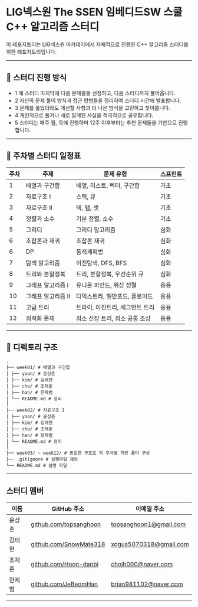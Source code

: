 # LIG넥스원 The SSEN 임베디드SW 스쿨 C++ 알고리즘 스터디

이 레포지토리는 LIG넥스원 아카데미에서 자체적으로 진행한 C++ 알고리즘 스터디를 위한 레포지토리입니다.

---

## 📅 스터디 진행 방식

- 1 매 스터디 마지막에 다음 문제를들 선정하고, 다음 스터디까지 풀어옵니다.
- 2 자신의 문제 풀이 방식과 접근 방법들을 정리하여 스터디 시간에 발표합니다.
- 3 문제를 풀었더라도 개선할 사항과 더 나은 방식을 고민하고 찾아봅니다.
- 4 개인적으로 풀거나 새로 알게된 사실을 적극적으로 공유합니다.
- 5 스터디는 매주 월, 목에 진행하며 12주 이후부터는 추천 문제들을 기반으로 진행합니다.

---

## 📅 주차별 스터디 일정표

| 주차 | 주제              | 문제 유형                                      | 스프린트 |
|------|-------------------|-----------------------------------------------|-----------|
| 1    | 배열과 구간합     | 배열, 리스트, 벡터, 구간합                     | 기초      |
| 2    | 자료구조 I        | 스택, 큐                                     | 기초      |
| 3    | 자료구조 II       | 덱, 맵, 셋                                   | 기초      |
| 4    | 정렬과 소수       | 기본 정렬, 소수                               | 기초      |
| 5    | 그리디            | 그리디 알고리즘                             | 심화      |
| 6    | 조합론과 재귀     | 조합론 재귀                                 | 심화      |
| 6    | DP              | 동적계획법                                  | 심화      |
| 7    | 탐색 알고리즘     | 이진탐색, DFS, BFS                            | 심화      |
| 8    | 트리와 분할정복   | 트리, 분할정복, 우선순위 큐                   | 심화      |
| 9    | 그래프 알고리즘 I | 유니온 파인드, 위상 정렬                      | 응용      |
| 10   | 그래프 알고리즘 II| 다익스트라, 벨만포드, 플로이드                | 응용      |
| 11   | 고급 트리         | 트라이, 이진트리, 세그먼트 트리               | 응용      |
| 12   | 최적화 문제       | 최소 신장 트리, 최소 공통 조상               | 응용      |

---

## 📁 디렉토리 구조

```plaintext
.
├── week01/ # 배열과 구간합
│ ├── yoon/ # 윤상훈
│ ├── kim/ # 김태현
│ ├── cho/ # 조재훈
│ ├── han/ # 한제범
│ └── README.md # 정리
│
├── week02/ # 자료구조 I
│ ├── yoon/ # 윤상훈
│ ├── kim/ # 김태현
│ ├── cho/ # 조재훈
│ ├── han/ # 한제범
│ └── README.md # 정리
│
├── week03/ ~ week12/ # 동일한 구조로 각 주차별 개인 폴더 구성
├── .gitignore # 실행파일 제외
└── README.md # 설명 파일
```

---

## 스터디 멤버

| 이름   | GitHub 주소                                                | 이메일 주소               |
|--------|-------------------------------------------------------------|----------------------------|
| 윤상훈 | [github.com/topsanghoon](https://github.com/topsanghoon)   | topsanghoon1@gmail.com     |
| 김태현 | [github.com/SnowMate318](https://github.com/SnowMate318)   | xogus5070318@gmail.com     |
| 조재훈 | [github.com/Hoon-danbi](https://github.com/Hoon-danbi)    | chojh000@naver.com      |
| 한제범 | [github.com/JeBeomHan](https://github.com/JeBeomHan)    | brian981102@naver.com        |

---
